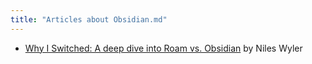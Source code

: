 ```yaml
---
title: "Articles about Obsidian.md"
---
```


- [Why I Switched: A deep dive into Roam vs. Obsidian](https://nileswyler.medium.com/why-i-switched-a-deep-dive-into-roam-vs-obsidian-df1a394971ff#5698) by Niles Wyler
